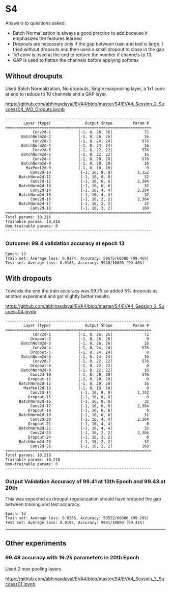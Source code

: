 # S4

Answers to questions asked:
* Batch Normalization is always a good practice to add because it emphasizes the features learned
* Dropouts are necessary only if the gap between train and test is large. I tried without dropouts and then used a small dropout to close in the gap
* 1x1 conv is used at the end to reduce the number if channels to 10.
* GAP is used to flatten the channels before applying softmax

## Without drouputs
Used Batch Normalization, No dropouts, Single maxpooling layer, a 1x1 conv at end to reduce to 10 channels and a GAP layer.

https://github.com/abhinavdayal/EVA4/blob/master/S4/EVA4_Session_2_Success04_WO_Droputs.ipynb

```
----------------------------------------------------------------
        Layer (type)               Output Shape         Param #
================================================================
            Conv2d-1            [-1, 8, 26, 26]              72
       BatchNorm2d-2            [-1, 8, 26, 26]              16
            Conv2d-3            [-1, 8, 24, 24]             576
       BatchNorm2d-4            [-1, 8, 24, 24]              16
            Conv2d-5            [-1, 8, 22, 22]             576
       BatchNorm2d-6            [-1, 8, 22, 22]              16
            Conv2d-7            [-1, 8, 20, 20]             576
       BatchNorm2d-8            [-1, 8, 20, 20]              16
         MaxPool2d-9            [-1, 8, 10, 10]               0
           Conv2d-10             [-1, 16, 8, 8]           1,152
      BatchNorm2d-11             [-1, 16, 8, 8]              32
           Conv2d-12             [-1, 16, 6, 6]           2,304
      BatchNorm2d-13             [-1, 16, 6, 6]              32
           Conv2d-14             [-1, 16, 4, 4]           2,304
      BatchNorm2d-15             [-1, 16, 4, 4]              32
           Conv2d-16             [-1, 16, 2, 2]           2,304
      BatchNorm2d-17             [-1, 16, 2, 2]              32
           Conv2d-18             [-1, 10, 2, 2]             160
================================================================
Total params: 10,216
Trainable params: 10,216
Non-trainable params: 0
----------------------------------------------------------------
```

### Outcome: **99.4** validation accuracy at epoch 13
```
Epoch: 13
Train set: Average loss: 0.0174, Accuracy: 59675/60000 (99.46%)
Test set: Average loss: 0.0188, Accuracy: 9940/10000 (99.40%)
```

## With dropouts
Towards the end the train accuracy was 99.75 so added 5% dropouts as another experiment and got slightly better results.

https://github.com/abhinavdayal/EVA4/blob/master/S4/EVA4_Session_2_Success04.ipynb


```
----------------------------------------------------------------
        Layer (type)               Output Shape         Param #
================================================================
            Conv2d-1            [-1, 8, 26, 26]              72
           Dropout-2            [-1, 8, 26, 26]               0
       BatchNorm2d-3            [-1, 8, 26, 26]              16
            Conv2d-4            [-1, 8, 24, 24]             576
           Dropout-5            [-1, 8, 24, 24]               0
       BatchNorm2d-6            [-1, 8, 24, 24]              16
            Conv2d-7            [-1, 8, 22, 22]             576
           Dropout-8            [-1, 8, 22, 22]               0
       BatchNorm2d-9            [-1, 8, 22, 22]              16
           Conv2d-10            [-1, 8, 20, 20]             576
          Dropout-11            [-1, 8, 20, 20]               0
      BatchNorm2d-12            [-1, 8, 20, 20]              16
        MaxPool2d-13            [-1, 8, 10, 10]               0
           Conv2d-14             [-1, 16, 8, 8]           1,152
          Dropout-15             [-1, 16, 8, 8]               0
      BatchNorm2d-16             [-1, 16, 8, 8]              32
           Conv2d-17             [-1, 16, 6, 6]           2,304
          Dropout-18             [-1, 16, 6, 6]               0
      BatchNorm2d-19             [-1, 16, 6, 6]              32
           Conv2d-20             [-1, 16, 4, 4]           2,304
          Dropout-21             [-1, 16, 4, 4]               0
      BatchNorm2d-22             [-1, 16, 4, 4]              32
           Conv2d-23             [-1, 16, 2, 2]           2,304
          Dropout-24             [-1, 16, 2, 2]               0
      BatchNorm2d-25             [-1, 16, 2, 2]              32
           Conv2d-26             [-1, 10, 2, 2]             160
================================================================
Total params: 10,216
Trainable params: 10,216
Non-trainable params: 0
----------------------------------------------------------------
```
### Output Validation Accuracy of 99.41 at 13th Epoch and 99.43 at 20th
This was expected as drouput regularization should have reduced the gap between training and test accuracy.

```
Epoch: 13
Train set: Average loss: 0.0256, Accuracy: 59522/60000 (99.20%)
Test set: Average loss: 0.0195, Accuracy: 9941/10000 (99.41%)
```

---

## Other experiments

### 99.48 accuracy with 19.2k parameters in 20th Epoch
Used 2 max pooling layers.

https://github.com/abhinavdayal/EVA4/blob/master/S4/EVA4_Session_2_Success01.ipynb


